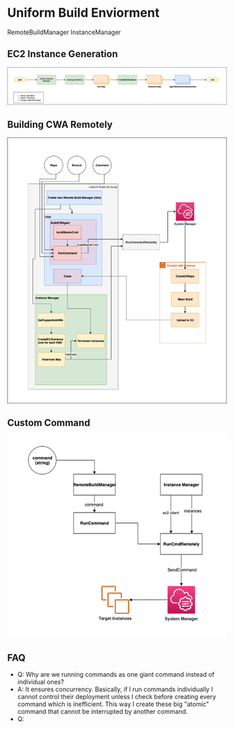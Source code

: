 # Uniform Build Enviorment



RemoteBuildManager
InstanceManager
## EC2 Instance Generation
![EC2Instance](images/uniformBuildEnv-InstanceGeneration.png)
## Building CWA Remotely
![Building CWA](images/uniformBuildEnv-Building%20CWA.png)
## Custom Command 
![Custom Command](images/uniformBuildEnv-Custom%20Command%20Run.png)





## FAQ
- Q: Why are we running commands as one giant command instead of individual ones?
- A: It ensures concurrency. Basically, if I run commands individually I cannot control their deployment unless I check before creating every command which is inefficient. This way I create these big "atomic" command that cannot be interrupted by another command.
- Q: 